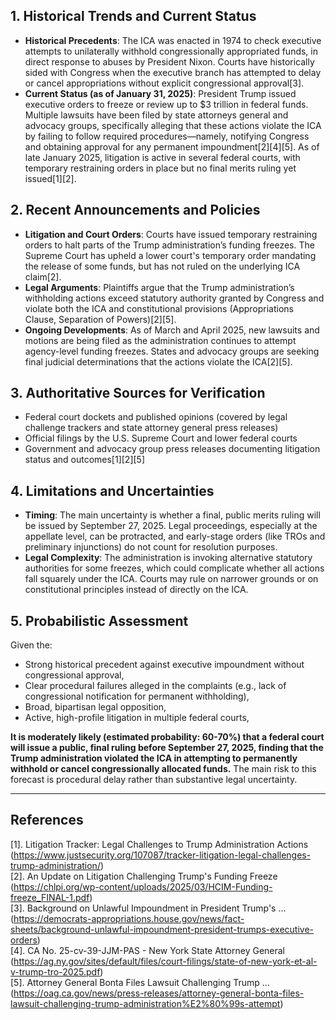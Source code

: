 ## 1. Historical Trends and Current Status

- **Historical Precedents**: The ICA was enacted in 1974 to check executive attempts to unilaterally withhold congressionally appropriated funds, in direct response to abuses by President Nixon. Courts have historically sided with Congress when the executive branch has attempted to delay or cancel appropriations without explicit congressional approval[3].
- **Current Status (as of January 31, 2025)**: President Trump issued executive orders to freeze or review up to \$3 trillion in federal funds. Multiple lawsuits have been filed by state attorneys general and advocacy groups, specifically alleging that these actions violate the ICA by failing to follow required procedures—namely, notifying Congress and obtaining approval for any permanent impoundment[2][4][5]. As of late January 2025, litigation is active in several federal courts, with temporary restraining orders in place but no final merits ruling yet issued[1][2].

## 2. Recent Announcements and Policies

- **Litigation and Court Orders**: Courts have issued temporary restraining orders to halt parts of the Trump administration’s funding freezes. The Supreme Court has upheld a lower court's temporary order mandating the release of some funds, but has not ruled on the underlying ICA claim[2].
- **Legal Arguments**: Plaintiffs argue that the Trump administration’s withholding actions exceed statutory authority granted by Congress and violate both the ICA and constitutional provisions (Appropriations Clause, Separation of Powers)[2][5].
- **Ongoing Developments**: As of March and April 2025, new lawsuits and motions are being filed as the administration continues to attempt agency-level funding freezes. States and advocacy groups are seeking final judicial determinations that the actions violate the ICA[2][5].

## 3. Authoritative Sources for Verification

- Federal court dockets and published opinions (covered by legal challenge trackers and state attorney general press releases)
- Official filings by the U.S. Supreme Court and lower federal courts
- Government and advocacy group press releases documenting litigation status and outcomes[1][2][5]

## 4. Limitations and Uncertainties

- **Timing**: The main uncertainty is whether a final, public merits ruling will be issued by September 27, 2025. Legal proceedings, especially at the appellate level, can be protracted, and early-stage orders (like TROs and preliminary injunctions) do not count for resolution purposes.
- **Legal Complexity**: The administration is invoking alternative statutory authorities for some freezes, which could complicate whether all actions fall squarely under the ICA. Courts may rule on narrower grounds or on constitutional principles instead of directly on the ICA.

## 5. Probabilistic Assessment

Given the:

- Strong historical precedent against executive impoundment without congressional approval,
- Clear procedural failures alleged in the complaints (e.g., lack of congressional notification for permanent withholding),
- Broad, bipartisan legal opposition,
- Active, high-profile litigation in multiple federal courts,

**It is moderately likely (estimated probability: 60-70%) that a federal court will issue a public, final ruling before September 27, 2025, finding that the Trump administration violated the ICA in attempting to permanently withhold or cancel congressionally allocated funds.** The main risk to this forecast is procedural delay rather than substantive legal uncertainty.

---

## References

[1]. Litigation Tracker: Legal Challenges to Trump Administration Actions (https://www.justsecurity.org/107087/tracker-litigation-legal-challenges-trump-administration/)  
[2]. An Update on Litigation Challenging Trump's Funding Freeze (https://chlpi.org/wp-content/uploads/2025/03/HCIM-Funding-freeze_FINAL-1.pdf)  
[3]. Background on Unlawful Impoundment in President Trump's ... (https://democrats-appropriations.house.gov/news/fact-sheets/background-unlawful-impoundment-president-trumps-executive-orders)  
[4]. CA No. 25-cv-39-JJM-PAS - New York State Attorney General (https://ag.ny.gov/sites/default/files/court-filings/state-of-new-york-et-al-v-trump-tro-2025.pdf)  
[5]. Attorney General Bonta Files Lawsuit Challenging Trump ... (https://oag.ca.gov/news/press-releases/attorney-general-bonta-files-lawsuit-challenging-trump-administration%E2%80%99s-attempt)